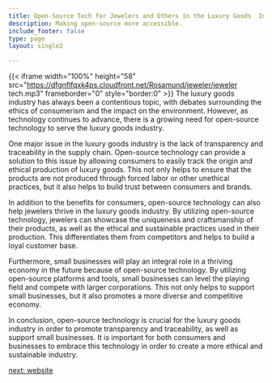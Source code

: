 ```yaml
---
title: Open-Source Tech for Jewelers and Others in the Luxury Goods  Industry
description: Making open-source more accessible.
include_footer: false
type: page
layout: single2

---
```


{{< iframe width="100%" height="58" src="https://dfgnflfqxk4ps.cloudfront.net/Rosamund/jeweler/jeweler tech.mp3" frameborder="0" style="border:0" >}}
The luxury goods industry has always been a contentious topic, with debates surrounding the ethics of consumerism and the impact on the environment. However, as technology continues to advance, there is a growing need for open-source technology to serve the luxury goods industry.

One major issue in the luxury goods industry is the lack of transparency and traceability in the supply chain. Open-source technology can provide a solution to this issue by allowing consumers to easily track the origin and ethical production of luxury goods. This not only helps to ensure that the products are not produced through forced labor or other unethical practices, but it also helps to build trust between consumers and brands.

In addition to the benefits for consumers, open-source technology can also help jewelers thrive in the luxury goods industry. By utilizing open-source technology, jewelers can showcase the uniqueness and craftsmanship of their products, as well as the ethical and sustainable practices used in their production. This differentiates them from competitors and helps to build a loyal customer base.

Furthermore, small businesses will play an integral role in a thriving economy in the future because of open-source technology. By utilizing open-source platforms and tools, small businesses can level the playing field and compete with larger corporations. This not only helps to support small businesses, but it also promotes a more diverse and competitive economy.

In conclusion, open-source technology is crucial for the luxury goods industry in order to promote transparency and traceability, as well as support small businesses. It is important for both consumers and businesses to embrace this technology in order to create a more ethical and sustainable industry.


<a href="https://workdojos.com/jeweler/website">next: website</a>

